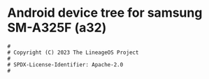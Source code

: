 # Android device tree for samsung SM-A325F (a32)

```
#
# Copyright (C) 2023 The LineageOS Project
#
# SPDX-License-Identifier: Apache-2.0
#
```
